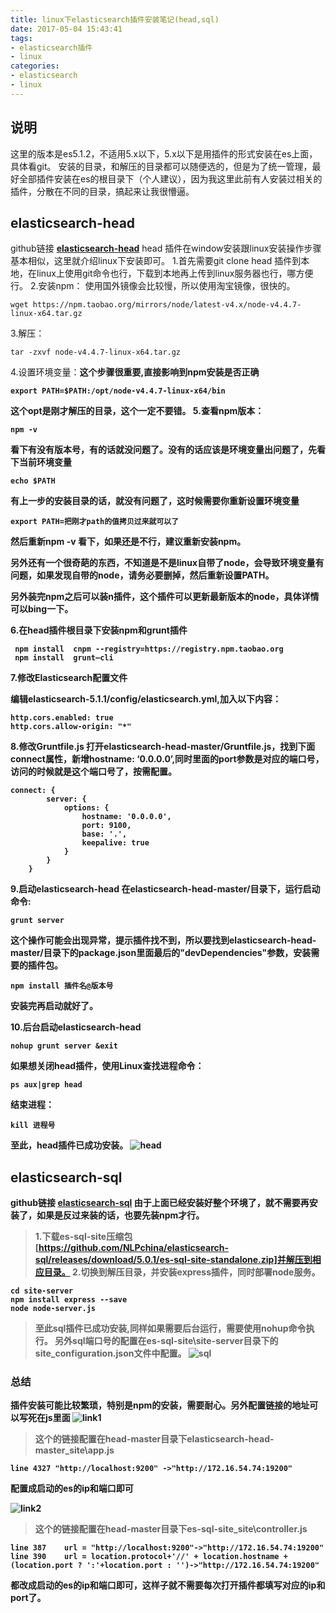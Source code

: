 ```yaml
---
title: linux下elasticsearch插件安装笔记(head,sql)
date: 2017-05-04 15:43:41
tags: 
- elasticsearch插件
- linux
categories: 
- elasticsearch
- linux
---
```


 ## 说明
 这里的版本是es5.1.2，不适用5.x以下，5.x以下是用插件的形式安装在es上面，具体看git。
 安装的目录，和解压的目录都可以随便选的，但是为了统一管理，最好全部插件安装在es的根目录下（个人建议），因为我这里此前有人安装过相关的插件，分散在不同的目录，搞起来让我很懵逼。

 ## elasticsearch-head
github链接 **[elasticsearch-head](https://github.com/mobz/elasticsearch-head)**
 head 插件在window安装跟linux安装操作步骤基本相似，这里就介绍linux下安装即可。
1.首先需要git clone head 插件到本地，在linux上使用git命令也行，下载到本地再上传到linux服务器也行，哪方便行。
2.安装npm：
使用国外镜像会比较慢，所以使用淘宝镜像，很快的。
```
wget https://npm.taobao.org/mirrors/node/latest-v4.x/node-v4.4.7-linux-x64.tar.gz
```
3.解压：
```
tar -zxvf node-v4.4.7-linux-x64.tar.gz
```
4.设置环境变量：<strong>这个步骤很重要<strong>,直接影响到npm安装是否正确
```
export PATH=$PATH:/opt/node-v4.4.7-linux-x64/bin
```
  这个opt是刚才解压的目录，这个一定不要错。
5.查看npm版本：

```
npm -v
```

 看下有没有版本号，有的话就没问题了。没有的话应该是环境变量出问题了，先看下当前环境变量

 ```
 echo $PATH
 ```

 有上一步的安装目录的话，就没有问题了，这时候需要你重新设置环境变量

 ```
 export PATH=把刚才path的值拷贝过来就可以了
 ```

然后重新npm -v 看下，如果还是不行，建议重新安装npm。  
  
另外还有一个很奇葩的东西，不知道是不是linux自带了node，会导致环境变量有问题，如果发现自带的node，请务必要删掉，然后重新设置PATH。  

另外装完npm之后可以装n插件，这个插件可以更新最新版本的node，具体详情可以bing一下。

6.在head插件根目录下安装npm和grunt插件

```
 npm install  cnpm --registry=https://registry.npm.taobao.org
 npm install  grunt–cli
```

7.修改Elasticsearch配置文件

编辑elasticsearch-5.1.1/config/elasticsearch.yml,加入以下内容：

```
http.cors.enabled: true
http.cors.allow-origin: "*"
```

8.修改Gruntfile.js
打开elasticsearch-head-master/Gruntfile.js，找到下面connect属性，新增hostname: ‘0.0.0.0’,同时里面的port参数是对应的端口号，访问的时候就是这个端口号了，按需配置。

```
connect: {
        server: {
            options: {
                hostname: '0.0.0.0',
                port: 9100,
                base: '.',
                keepalive: true
            }
        }
    }   
```

9.启动elasticsearch-head
在elasticsearch-head-master/目录下，运行启动命令:

``` 
grunt server  

```

这个操作可能会出现异常，提示插件找不到，所以要找到elasticsearch-head-master/目录下的package.json里面最后的"devDependencies"参数，安装需要的插件包。

```
npm install 插件名@版本号
```

安装完再启动就好了。


10.后台启动elasticsearch-head

```
nohup grunt server &exit
```

如果想关闭head插件，使用Linux查找进程命令：

```
ps aux|grep head
```

结束进程：

```
kill 进程号
```

至此，head插件已成功安装。
![head](/img/head.png)  

 ## elasticsearch-sql
 github链接 **[elasticsearch-sql](https://github.com/NLPchina/elasticsearch-sql)**
由于上面已经安装好整个环境了，就不需要再安装了，如果是反过来装的话，也要先装npm才行。
>1.下载es-sql-site压缩包[https://github.com/NLPchina/elasticsearch-sql/releases/download/5.0.1/es-sql-site-standalone.zip]并解压到相应目录。
>2.切换到解压目录，并安装express插件，同时部署node服务。
```
cd site-server
npm install express --save
node node-server.js 
```
>至此sql插件已成功安装,同样如果需要后台运行，需要使用nohup命令执行。
另外sql端口号的配置在es-sql-site\site-server目录下的site_configuration.json文件中配置。
![sql](/img/sql.png)  

### 总结
   插件安装可能比较繁琐，特别是npm的安装，需要耐心。另外配置链接的地址可以写死在js里面
![link1](/img/link1.png)  
>这个的链接配置在head-master目录下elasticsearch-head-master\_site\app.js 
```
line 4327 "http://localhost:9200" ->"http://172.16.54.74:19200"
```
配置成启动的es的ip和端口即可

![link2](/img/link2.png)  
>这个的链接配置在head-master目录下es-sql-site\_site\controller.js

```
line 387    url = "http://localhost:9200"->"http://172.16.54.74:19200"
line 390    url = location.protocol+'//' + location.hostname + (location.port ? ':'+location.port : '')->"http://172.16.54.74:19200"
```  
都改成启动的es的ip和端口即可，这样子就不需要每次打开插件都填写对应的ip和port了。